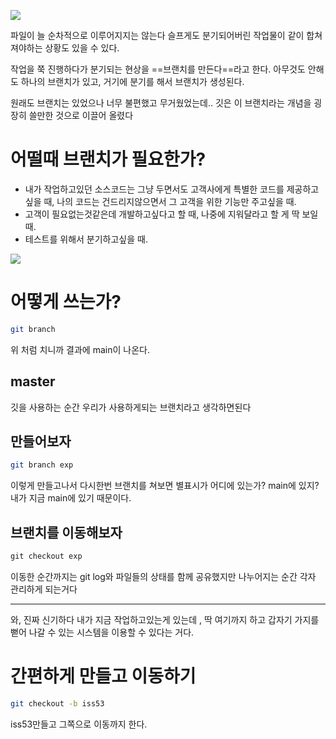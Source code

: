 ![](https://i.imgur.com/hzigMVQ.png)


파일이 늘 순차적으로 이루어지지는 않는다
슬프게도 분기되어버린 작업물이 같이 합쳐져야하는 상황도 있을 수 있다.

작업을 쭉 진행하다가 분기되는 현상을 ==브랜치를 만든다==라고 한다.
아무것도 안해도 하나의 브랜치가 있고, 거기에 분기를 해서 브랜치가 생성된다.

원래도 브랜치는 있었으나 너무 불편했고 무거웠었는데..
깃은 이 브랜치라는 개념을 굉장히 쓸만한 것으로 이끌어 올렸다 


# 어떨때 브랜치가 필요한가?

- 내가 작업하고있던 소스코드는 그냥 두면서도 고객사에게 특별한 코드를 제공하고싶을 때, 나의 코드는 건드리지않으면서 그 고객을 위한 기능만 주고싶을 때.
- 고객이 필요없는것같은데 개발하고싶다고 할 때, 나중에 지워달라고 할 게 딱 보일 때.
- 테스트를 위해서 분기하고싶을 때.

![](https://i.imgur.com/BknY7Vr.png)



# 어떻게 쓰는가?

```bash
git branch
```

위 처럼 치니까 결과에 main이 나온다.

## master

깃을 사용하는 순간 우리가 사용하게되는 브랜치라고 생각하면된다


## 만들어보자

```bash
git branch exp
```
 
이렇게 만들고나서 다시한번 브랜치를 쳐보면 별표시가 어디에 있는가? main에 있지?
내가 지금 main에 있기 때문이다.


## 브랜치를 이동해보자

```js
git checkout exp
```

이동한 순간까지는 git log와 파일들의 상태를 함께 공유했지만 나누어지는 순간 각자 관리하게 되는거다


---

와, 진짜 신기하다
내가 지금 작업하고있는게 있는데 , 딱 여기까지 하고 갑자기 가지를 뻗어 나갈 수 있는 시스템을 이용할 수 있다는 거다.


# 간편하게 만들고 이동하기

```bash
git checkout -b iss53
```

iss53만들고 그쪽으로 이동까지 한다. 

